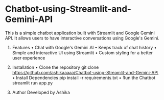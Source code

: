 # Chatbot-using-Streamlit-and-Gemini-API

This is a simple chatbot application built with Streamlit and Google Gemini API. It allows users to have interactive conversations using Google's Gemini.

1. Features
•	Chat with Google's Gemini AI
•	Keeps track of chat history
•	Simple and interactive UI using Streamlit
•	Custom styling for a better user experience

2. Installation
•	Clone the repository
git clone https://github.com/ashikaaaaa/Chatbot-using-Streamlit-and-Gemini-API 
•	Install Dependencies
pip install -r requirements.txt
•	Run the Chatbot
streamlit run app.py

3. Author
Developed by Ashika 
